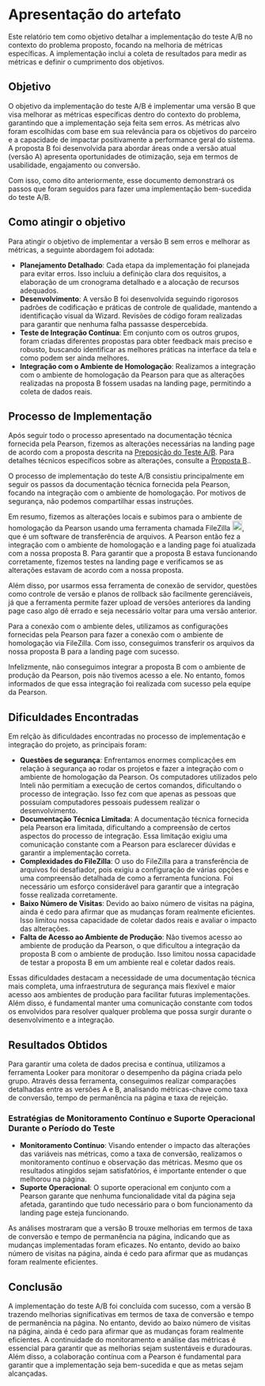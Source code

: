 # Apresentação do artefato

Este relatório tem como objetivo detalhar a implementação do teste A/B no contexto do problema proposto, focando na melhoria de métricas específicas. A implementação inclui a coleta de resultados para medir as métricas e definir o cumprimento dos objetivos.

## Objetivo

O objetivo da implementação do teste A/B é implementar uma versão B que visa melhorar as métricas específicas dentro do contexto do problema, garantindo que a implementação seja feita sem erros. As métricas alvo foram escolhidas com base em sua relevância para os objetivos do parceiro e a capacidade de impactar positivamente a performance geral do sistema. A proposta B foi desenvolvida para abordar áreas onde a versão atual (versão A) apresenta oportunidades de otimização, seja em termos de usabilidade, engajamento ou conversão.

Com isso, como dito anteriormente, esse documento demonstrará os passos que foram seguidos para fazer uma implementação bem-sucedida do teste A/B.

## Como atingir o objetivo

Para atingir o objetivo de implementar a versão B sem erros e melhorar as métricas, a seguinte abordagem foi adotada:
- **Planejamento Detalhado**: Cada etapa da implementação foi planejada para evitar erros. Isso incluiu a definição clara dos requisitos, a elaboração de um cronograma detalhado e a alocação de recursos adequados.
- **Desenvolvimento**: A versão B foi desenvolvida seguindo rigorosos padrões de codificação e práticas de controle de qualidade, mantendo a identificação visual da Wizard. Revisões de código foram realizadas para garantir que nenhuma falha passasse despercebida.
- **Teste de Integração Contínua**: Em conjunto com os outros grupos, foram criadas diferentes propostas para obter feedback mais preciso e robusto, buscando identificar as melhores práticas na interface da tela e como podem ser ainda melhores.
- **Integração com o Ambiente de Homologação**: Realizamos a integração com o ambiente de homologação da Pearson para que as alterações realizadas na proposta B fossem usadas na landing page, permitindo a coleta de dados reais.

## Processo de Implementação

Após seguir todo o processo apresentado na documentação técnica fornecida pela Pearson, fizemos as alterações necessárias na landing page de acordo com a proposta descrita na [Preposição do Teste A/B](https://github.com/Inteli-College/2024-1B-T04-SI10-G05/blob/main/docs/sprint3/Preposicao%20Teste.md). Para detalhes técnicos específicos sobre as alterações, consulte a [Proposta B](https://github.com/Inteli-College/2024-1B-T04-SI10-G05/blob/main/docs/sprint3/Proposta%20B.md)..

O processo de implementação do teste A/B consistiu principalmente em seguir os passos da documentação técnica fornecida pela Pearson, focando na integração com o ambiente de homologação. Por motivos de segurança, não podemos compartilhar essas instruções.

Em resumo, fizemos as alterações locais e subimos para o ambiente de homologação da Pearson usando uma ferramenta chamada FileZilla <img src="https://upload.wikimedia.org/wikipedia/commons/thumb/0/01/FileZilla_logo.svg/1200px-FileZilla_logo.svg.png" alt="FileZilla logo" width="20" height="20">, que é um software de transferência de arquivos. A Pearson então fez a integração com o ambiente de homologação e a landing page foi atualizada com a nossa proposta B. Para garantir que a proposta B estava funcionando corretamente, fizemos testes na landing page e verificamos se as alterações estavam de acordo com a nossa proposta.

Além disso, por usarmos essa ferramenta de conexão de servidor, questões como controle de versão e planos de rollback são facilmente gerenciáveis, já que a ferramenta permite fazer upload de versões anteriores da landing page caso algo dê errado e seja necessário voltar para uma versão anterior.

Para a conexão com o ambiente deles, utilizamos as configurações fornecidas pela Pearson para fazer a conexão com o ambiente de homologação via FileZilla. Com isso, conseguimos transferir os arquivos da nossa proposta B para a landing page com sucesso.

Infelizmente, não conseguimos integrar a proposta B com o ambiente de produção da Pearson, pois não tivemos acesso a ele. No entanto, fomos informados de que essa integração foi realizada com sucesso pela equipe da Pearson.

## Dificuldades Encontradas 

Em relção às dificuldades encontradas no processo de implementação e integração do projeto, as principais foram:

- **Questões de segurança**: Enfrentamos enormes complicações em relação à segurança ao rodar os projetos e fazer a integração com o ambiente de homologação da Pearson. Os computadores utilizados pelo Inteli não permitiam a execução de certos comandos, dificultando o processo de integração. Isso fez com que apenas as pessoas que possuíam computadores pessoais pudessem realizar o desenvolvimento.
- **Documentação Técnica Limitada**: A documentação técnica fornecida pela Pearson era limitada, dificultando a compreensão de certos aspectos do processo de integração. Essa limitação exigiu uma comunicação constante com a Pearson para esclarecer dúvidas e garantir a implementação correta.
- **Complexidades do FileZilla**: O uso do FileZilla para a transferência de arquivos foi desafiador, pois exigiu a configuração de várias opções e uma compreensão detalhada de como a ferramenta funciona. Foi necessário um esforço considerável para garantir que a integração fosse realizada corretamente.
- **Baixo Número de Visitas**: Devido ao baixo número de visitas na página, ainda é cedo para afirmar que as mudanças foram realmente eficientes. Isso limitou nossa capacidade de coletar dados reais e avaliar o impacto das alterações.
- **Falta de Acesso ao Ambiente de Produção**: Não tivemos acesso ao ambiente de produção da Pearson, o que dificultou a integração da proposta B com o ambiente de produção. Isso limitou nossa capacidade de testar a proposta B em um ambiente real e coletar dados reais.

Essas dificuldades destacam a necessidade de uma documentação técnica mais completa, uma infraestrutura de segurança mais flexível e maior acesso aos ambientes de produção para facilitar futuras implementações. Além disso, é fundamental manter uma comunicação constante com todos os envolvidos para resolver qualquer problema que possa surgir durante o desenvolvimento e a integração.

## Resultados Obtidos

Para garantir uma coleta de dados precisa e contínua, utilizamos a ferramenta Looker para monitorar o desempenho da página criada pelo grupo. Através dessa ferramenta, conseguimos realizar comparações detalhadas entre as versões A e B, analisando métricas-chave como taxa de conversão, tempo de permanência na página e taxa de rejeição.

### Estratégias de Monitoramento Contínuo e Suporte Operacional Durante o Período do Teste

- **Monitoramento Contínuo**: Visando entender o impacto das alterações das variáveis nas métricas, como a taxa de conversão, realizamos o monitoramento contínuo e observação das métricas. Mesmo que os resultados atingidos sejam satisfatórios, é importante entender o que melhorou na página.
- **Suporte Operacional**: O suporte operacional em conjunto com a Pearson garante que nenhuma funcionalidade vital da página seja afetada, garantindo que tudo necessário para o bom funcionamento da landing page esteja funcionando.

As análises mostraram que a versão B trouxe melhorias em termos de taxa de conversão e tempo de permanência na página, indicando que as mudanças implementadas foram eficazes. No entanto, devido ao baixo número de visitas na página, ainda é cedo para afirmar que as mudanças foram realmente eficientes.

## Conclusão

A implementação do teste A/B foi concluída com sucesso, com a versão B trazendo melhorias significativas em termos de taxa de conversão e tempo de permanência na página. No entanto, devido ao baixo número de visitas na página, ainda é cedo para afirmar que as mudanças foram realmente eficientes. A continuidade do monitoramento e análise das métricas é essencial para garantir que as melhorias sejam sustentáveis e duradouras. Além disso, a colaboração contínua com a Pearson é fundamental para garantir que a implementação seja bem-sucedida e que as metas sejam alcançadas.